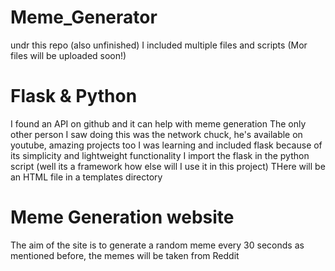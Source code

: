 # Meme_Generator

undr this repo (also unfinished)
I included multiple files and scripts
(Mor files will be uploaded soon!)

# Flask & Python
I found an API on github and it can help with meme generation
The only other person I saw doing this was the network chuck, he's available on youtube, amazing projects too
I was learning and included flask because of its simplicity and lightweight functionality
I import the flask in the python script (well its a framework how else will I use it in this project)
THere will be an HTML file in a templates directory

# Meme Generation website
The aim of the site is to generate a random meme every 30 seconds
as mentioned before, the memes will be taken from Reddit
